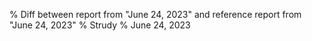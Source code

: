 % Diff between report from "June 24, 2023" and reference report from "June 24, 2023"
% Strudy
% June 24, 2023


